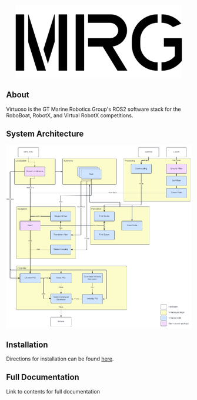 <p align="center">
<img src="/documentation/images/mrg_logo.png" height="200px" />
</p>

## About
Virtuoso is the GT Marine Robotics Group's ROS2 software stack for the RoboBoat, RobotX, and Virtual RobotX competitions.

## System Architecture

![Virtuoso System Architecture](/documentation/images/virtuoso_architecture.png)

## Installation
Directions for installation can be found [here](/documentation/install.md).

## Full Documentation
Link to contents for full documentation
